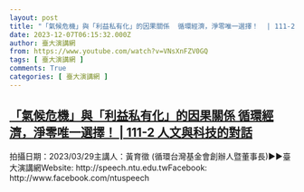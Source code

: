 ```yaml
---
layout: post
title: "「氣候危機」與「利益私有化」的因果關係  循環經濟，淨零唯一選擇！  | 111-2 人文與科技的對話"
date: 2023-12-07T06:15:32.000Z
author: 臺大演講網
from: https://www.youtube.com/watch?v=VNsXnFZV0GQ
tags: [ 臺大演講網 ]
comments: True
categories: [ 臺大演講網 ]
---
```

<!--1701929732000-->
[「氣候危機」與「利益私有化」的因果關係  循環經濟，淨零唯一選擇！  | 111-2 人文與科技的對話](https://www.youtube.com/watch?v=VNsXnFZV0GQ)
------

<div>
拍攝日期：2023/03/29主講人：黃育徵 (循環台灣基金會創辦人暨董事長)►►臺大演講網Website: http://speech.ntu.edu.twFacebook: http://www.facebook.com/ntuspeech
</div>
